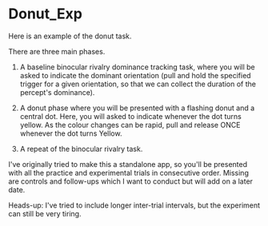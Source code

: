 # Donut_Exp
Here is an example of the donut task. 

There are three main phases. 
1. A baseline binocular rivalry dominance tracking task, where you will be asked to indicate the dominant orientation (pull and hold the specified trigger for a given orientation, so that we can collect the duration of the percept's dominance).

2. A donut phase where you will be presented with a flashing donut and a central dot. Here, you will asked to indicate whenever the dot turns yellow. As the colour changes can be rapid, pull and release ONCE whenever the dot turns Yellow.

3. A repeat of the binocular rivalry task.

I've originally tried to make this a standalone app, so you'll be presented with all the practice and experimental trials in consecutive order.
Missing are controls and follow-ups which I want to conduct but will add on a later date. 

Heads-up:  I've tried to include longer inter-trial intervals, but the experiment can still be very tiring.
